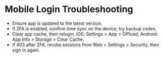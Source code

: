 # Mobile Login Troubleshooting
- Ensure app is updated to the latest version.
- If 2FA is enabled, confirm time sync on the device; try backup codes.
- Clear app cache, then relogin. iOS: Settings > App > Offload; Android: App Info > Storage > Clear Cache.
- If 403 after 2FA, revoke sessions from Web > Settings > Security, then sign in again.
